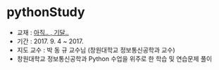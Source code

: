 # pythonStudy

* 교재 : [아직.. , 기달..](http://www.yes24.com)
* 기간 : 2017. 9. 4 ~ 2017. 
* 지도 교수 : 박 동 규 교수님 (창원대학교 정보통신공학과 교수)
* 창원대학교 정보통신공학과 Python 수업을 위주로 한 학습 및 연습문제 풀이

